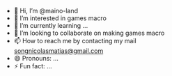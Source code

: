 - 👋 Hi, I’m @maino-land
- 👀 I’m interested in games macro
- 🌱 I’m currently learning ...
- 💞️ I’m looking to collaborate on making games macro
- 📫 How to reach me by contacting my mail songnicolasmatias@gmail.com
- 😄 Pronouns: ...
- ⚡ Fun fact: ...

<!---
maino-land/maino-land is a ✨ special ✨ repository because its `README.md` (this file) appears on your GitHub profile.
You can click the Preview link to take a look at your changes.
--->
